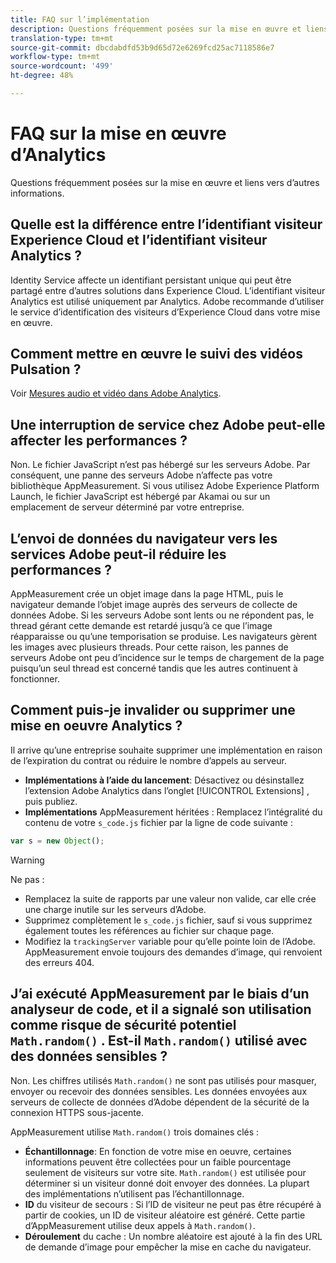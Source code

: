 ```yaml
---
title: FAQ sur l’implémentation
description: Questions fréquemment posées sur la mise en œuvre et liens vers d’autres informations.
translation-type: tm+mt
source-git-commit: dbcdabdfd53b9d65d72e6269fcd25ac7118586e7
workflow-type: tm+mt
source-wordcount: '499'
ht-degree: 48%

---
```



# FAQ sur la mise en œuvre d’Analytics

Questions fréquemment posées sur la mise en œuvre et liens vers d’autres informations.

## Quelle est la différence entre l’identifiant visiteur Experience Cloud et l’identifiant visiteur Analytics ?

Identity Service affecte un identifiant persistant unique qui peut être partagé entre d’autres solutions dans Experience Cloud. L’identifiant visiteur Analytics est utilisé uniquement par Analytics. Adobe recommande d’utiliser le service d’identification des visiteurs d’Experience Cloud dans votre mise en œuvre.

## Comment mettre en œuvre le suivi des vidéos Pulsation ?

Voir [Mesures audio et vidéo dans Adobe Analytics](https://docs.adobe.com/content/help/fr-FR/media-analytics/using/media-overview.html).

## Une interruption de service chez Adobe peut-elle affecter les performances ?

Non. Le fichier JavaScript n’est pas hébergé sur les serveurs Adobe. Par conséquent, une panne des serveurs Adobe n’affecte pas votre bibliothèque AppMeasurement. Si vous utilisez Adobe Experience Platform Launch, le fichier JavaScript est hébergé par Akamai ou sur un emplacement de serveur déterminé par votre entreprise.

## L’envoi de données du navigateur vers les services Adobe peut-il réduire les performances ?

AppMeasurement crée un objet image dans la page HTML, puis le navigateur demande l’objet image auprès des serveurs de collecte de données Adobe. Si les serveurs Adobe sont lents ou ne répondent pas, le thread gérant cette demande est retardé jusqu’à ce que l’image réapparaisse ou qu’une temporisation se produise. Les navigateurs gèrent les images avec plusieurs threads. Pour cette raison, les pannes de serveurs Adobe ont peu d’incidence sur le temps de chargement de la page puisqu’un seul thread est concerné tandis que les autres continuent à fonctionner.

## Comment puis-je invalider ou supprimer une mise en oeuvre Analytics ?

Il arrive qu’une entreprise souhaite supprimer une implémentation en raison de l’expiration du contrat ou réduire le nombre d’appels au serveur.

* **Implémentations à l’aide du lancement**: Désactivez ou désinstallez l’extension Adobe Analytics dans l’onglet [!UICONTROL Extensions] , puis publiez.
* **Implémentations** AppMeasurement héritées : Remplacez l’intégralité du contenu de votre `s_code.js` fichier par la ligne de code suivante :

```js
var s = new Object();
```

>[!WARNING]
>
>Ne pas :
>
>* Remplacez la suite de rapports par une valeur non valide, car elle crée une charge inutile sur les serveurs d’Adobe.
>* Supprimez complètement le `s_code.js` fichier, sauf si vous supprimez également toutes les références au fichier sur chaque page.
>* Modifiez la `trackingServer` variable pour qu’elle pointe loin de l’Adobe. AppMeasurement envoie toujours des demandes d’image, qui renvoient des erreurs 404.


## J’ai exécuté AppMeasurement par le biais d’un analyseur de code, et il a signalé son utilisation comme risque de sécurité potentiel `Math.random()` . Est-il `Math.random()` utilisé avec des données sensibles ?

Non. Les chiffres utilisés `Math.random()` ne sont pas utilisés pour masquer, envoyer ou recevoir des données sensibles. Les données envoyées aux serveurs de collecte de données d’Adobe dépendent de la sécurité de la connexion HTTPS sous-jacente. <!-- AN-173590 -->

AppMeasurement utilise `Math.random()` trois domaines clés :

* **Échantillonnage**: En fonction de votre mise en oeuvre, certaines informations peuvent être collectées pour un faible pourcentage seulement de visiteurs sur votre site. `Math.random()` est utilisée pour déterminer si un visiteur donné doit envoyer des données. La plupart des implémentations n’utilisent pas l’échantillonnage.
* **ID** du visiteur de secours : Si l’ID de visiteur ne peut pas être récupéré à partir de cookies, un ID de visiteur aléatoire est généré. Cette partie d’AppMeasurement utilise deux appels à `Math.random()`.
* **Déroulement** du cache : Un nombre aléatoire est ajouté à la fin des URL de demande d’image pour empêcher la mise en cache du navigateur.
